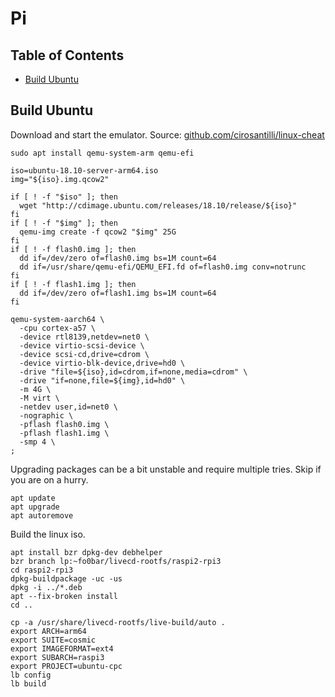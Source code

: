 # Pi

## Table of Contents
* [Build Ubuntu](#build-ubuntu)

## Build Ubuntu

Download and start the emulator.
Source: [github.com/cirosantilli/linux-cheat](https://github.com/cirosantilli/linux-cheat/blob/master/ubuntu-18.04.1-server-arm64.sh)
```
sudo apt install qemu-system-arm qemu-efi

iso=ubuntu-18.10-server-arm64.iso
img="${iso}.img.qcow2"

if [ ! -f "$iso" ]; then
  wget "http://cdimage.ubuntu.com/releases/18.10/release/${iso}"
fi
if [ ! -f "$img" ]; then
  qemu-img create -f qcow2 "$img" 25G
fi
if [ ! -f flash0.img ]; then
  dd if=/dev/zero of=flash0.img bs=1M count=64
  dd if=/usr/share/qemu-efi/QEMU_EFI.fd of=flash0.img conv=notrunc
fi
if [ ! -f flash1.img ]; then
  dd if=/dev/zero of=flash1.img bs=1M count=64
fi

qemu-system-aarch64 \
  -cpu cortex-a57 \
  -device rtl8139,netdev=net0 \
  -device virtio-scsi-device \
  -device scsi-cd,drive=cdrom \
  -device virtio-blk-device,drive=hd0 \
  -drive "file=${iso},id=cdrom,if=none,media=cdrom" \
  -drive "if=none,file=${img},id=hd0" \
  -m 4G \
  -M virt \
  -netdev user,id=net0 \
  -nographic \
  -pflash flash0.img \
  -pflash flash1.img \
  -smp 4 \
;
```

Upgrading packages can be a bit unstable and require multiple tries. Skip if you are on a hurry.
```
apt update
apt upgrade
apt autoremove
```

Build the linux iso.
```
apt install bzr dpkg-dev debhelper
bzr branch lp:~fo0bar/livecd-rootfs/raspi2-rpi3
cd raspi2-rpi3
dpkg-buildpackage -uc -us
dpkg -i ../*.deb
apt --fix-broken install
cd ..

cp -a /usr/share/livecd-rootfs/live-build/auto .
export ARCH=arm64
export SUITE=cosmic
export IMAGEFORMAT=ext4
export SUBARCH=raspi3
export PROJECT=ubuntu-cpc
lb config
lb build
```
